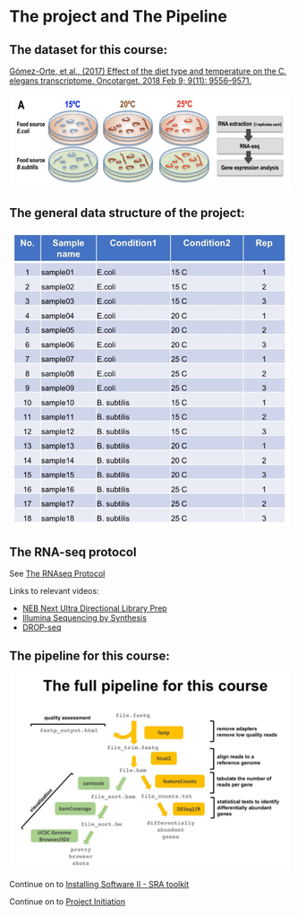 # The project and The Pipeline

## The dataset for this course: 

[Gómez-Orte, et al., (2017) Effect of the diet type and temperature on the C. elegans transcriptome. Oncotarget. 2018 Feb 9; 9(11): 9556–9571.](https://pmc.ncbi.nlm.nih.gov/articles/PMC5839384/)

<p align="center">
<img width="500" alt="dataset info" src="https://github.com/jesshill/CSU-2025FA-DSCI-512-001_RNA-Sequencing_Data_Analysis/blob/main/Images/dataset_info.png">
</p>

## The general data structure of the project: 

<p align="center">
<img width="500" alt="dataset structure" src="https://github.com/jesshill/CSU-2025FA-DSCI-512-001_RNA-Sequencing_Data_Analysis/blob/main/Images/dataset_structure.jpg">
</p>

## The RNA-seq protocol 

See [The RNAseq Protocol](1_4_241105_RNAseqProtocol.pdf)

Links to relevant videos: 
- [NEB Next Ultra Directional Library Prep](https://www.neb.com/tools-and-resources/video-library?device=modal&videoid=%7Bd824c8c5-7942-437c-9086-e93ff3c94a12%7D)
- [Illumina Sequencing by Synthesis](https://www.youtube.com/watch?v=fCd6B5HRaZ8)
- [DROP-seq](https://www.youtube.com/watch?v=vL7ptq2Dcf0)

## The pipeline for this course:

<p align="center">
<img width="500" alt="pipeline" src="https://github.com/jesshill/CSU-2025FA-DSCI-512-001_RNA-Sequencing_Data_Analysis/blob/main/Images/191121_alignment.jpg">
</p>

Continue on to [Installing Software II - SRA toolkit](2_2_Installing_Software_2_SRAtoolkit.md) 

Continue on to [Project Initiation](2_3_Project_Initiation.md) 
